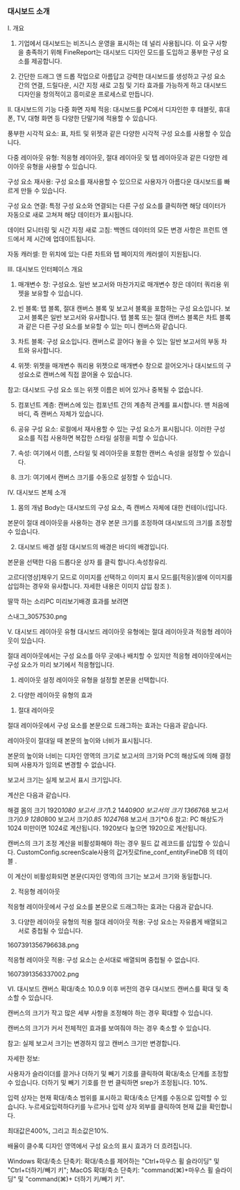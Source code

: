 ### 대시보드 소개
I. 개요 
1) 기업에서 대시보드는 비즈니스 운영을 표시하는 데 널리 사용됩니다. 이 요구 사항을 충족하기 위해 FineReport는 대시보드 디자인 모드를 도입하고 풍부한 구성 요소를 제공합니다.

2) 간단한 드래그 앤 드롭 작업으로 아름답고 강력한 대시보드를 생성하고 구성 요소 간의 연결, 드릴다운, 시간 지정 새로 고침 및 기타 효과를 가능하게 하고 대시보드 디자인을 창의적이고 흥미로운 프로세스로 만듭니다.

Ⅱ. 대시보드의 기능
다중 화면 자체 적응: 대시보드를 PC에서 디자인한 후 태블릿, 휴대폰, TV, 대형 화면 등 다양한 단말기에 적용할 수 있습니다.

풍부한 시각적 요소: 표, 차트 및 위젯과 같은 다양한 시각적 구성 요소를 사용할 수 있습니다.

다중 레이아웃 유형: 적응형 레이아웃, 절대 레이아웃 및 탭 레이아웃과 같은 다양한 레이아웃 유형을 사용할 수 있습니다.

구성 요소 재사용: 구성 요소를 재사용할 수 있으므로 사용자가 아름다운 대시보드를 빠르게 만들 수 있습니다.

구성 요소 연결: 특정 구성 요소와 연결되는 다른 구성 요소를 클릭하면 해당 데이터가 자동으로 새로 고쳐져 해당 데이터가 표시됩니다.

데이터 모니터링 및 시간 지정 새로 고침: 백엔드 데이터의 모든 변경 사항은 프런트 엔드에서 제 시간에 업데이트됩니다.

자동 캐러셀: 한 위치에 있는 다른 차트와 탭 페이지의 캐러셀이 지원됩니다.

III. 대시보드 인터페이스 개요 
1) 매개변수 창: 구성요소. 일반 보고서와 마찬가지로 매개변수 창은 데이터 쿼리용 위젯을 보유할 수 있습니다.

2) 빈 블록: 탭 블록, 절대 캔버스 블록 및 보고서 블록을 포함하는 구성 요소입니다. 보고서 블록은 일반 보고서와 유사합니다. 탭 블록 또는 절대 캔버스 블록은 차트 블록과 같은 다른 구성 요소를 보유할 수 있는 미니 캔버스와 같습니다.

3) 차트 블록: 구성 요소입니다. 캔버스로 끌어다 놓을 수 있는 일반 보고서의 부동 차트와 유사합니다.

4) 위젯: 위젯을 매개변수 쿼리용 위젯으로 매개변수 창으로 끌어오거나 대시보드의 구성요소로 캔버스에 직접 끌어올 수 있습니다.

참고: 대시보드 구성 요소 또는 위젯 이름은 비어 있거나 중복될 수 없습니다.

5) 컴포넌트 계층: 캔버스에 있는 컴포넌트 간의 계층적 관계를 표시합니다. 맨 처음에 바디, 즉 캔버스 자체가 있습니다.

6) 공유 구성 요소: 로컬에서 재사용할 수 있는 구성 요소가 표시됩니다. 이러한 구성 요소를 직접 사용하면 복잡한 스타일 설정을 피할 수 있습니다.

7) 속성: 여기에서 이름, 스타일 및 레이아웃을 포함한 캔버스 속성을 설정할 수 있습니다.

8) 크기: 여기에서 캔버스 크기를 수동으로 설정할 수 있습니다.



IV. 대시보드 본체 소개 
1. 몸의 개념
Body는 대시보드의 구성 요소, 즉 캔버스 자체에 대한 컨테이너입니다.

본문이 절대 레이아웃을 사용하는 경우 본문 크기를 조정하여 대시보드의 크기를 조정할 수 있습니다.





2. 대시보드 배경 설정
대시보드의 배경은 바디의 배경입니다.

본문을 선택한 다음 드롭다운 상자  를 클릭 합니다.속성창유리. 

고르다[영상]채우기 모드로 이미지를 선택하고 이미지 표시 모드를[적응](셀에 이미지를 삽입하는 경우와 유사합니다. 자세한 내용은 이미지 삽입 참조 ).



딸깍 하는 소리PC 미리보기배경 효과를 보려면

스내그_3057530.png

V. 대시보드 레이아웃 유형
대시보드 레이아웃 유형에는 절대 레이아웃과 적응형 레이아웃이 있습니다.

절대 레이아웃에서는 구성 요소를 아무 곳에나 배치할 수 있지만 적응형 레이아웃에서는 구성 요소가 미리 보기에서 적응형입니다.

1. 레이아웃 설정
레이아웃 유형을 설정할 본문을 선택합니다.





2. 다양한 레이아웃 유형의 효과
1) 절대 레이아웃

절대 레이아웃에서 구성 요소를 본문으로 드래그하는 효과는 다음과 같습니다.



레이아웃이 절대일 때 본문의 높이와 너비가 표시됩니다.



본문의 높이와 너비는 디자인 영역의 크기로 보고서의 크기와 PC의 해상도에 의해 결정되며 사용자가 임의로 변경할 수 없습니다.

보고서 크기는 실제 보고서 표시 크기입니다.

계산은 다음과 같습니다.

해결	몸의 크기
1920*1080	보고서 크기*1.2
1440*900 	보고서의 크기
1366*768	보고서 크기*0.9
1280*800	보고서 크기*0.85
1024*768	보고서 크기*0.6
참고: PC 해상도가 1024 미만이면 1024로 계산됩니다. 1920보다 높으면 1920으로 계산됩니다.

캔버스의 크기 조정 계산을 비활성화해야 하는 경우 필드 값 레코드를 삽입할 수 있습니다. CustomConfig.screenScale사용의 값거짓로fine_conf_entityFineDB 의 테이블 .

이 계산이 비활성화되면 본문(디자인 영역)의 크기는 보고서 크기와 동일합니다.



2) 적응형 레이아웃

적응형 레이아웃에서 구성 요소를 본문으로 드래그하는 효과는 다음과 같습니다.





3. 다양한 레이아웃 유형의 적용
절대 레이아웃 적용: 구성 요소는 자유롭게 배열되고 서로 중첩될 수 있습니다.

1607391356796638.png

적응형 레이아웃 적용: 구성 요소는 순서대로 배열되며 중첩될 수 없습니다.

1607391356337002.png



VI. 대시보드 캔버스 확대/축소
10.0.9 이후 버전의 경우 대시보드 캔버스를 확대 및 축소할 수 있습니다.

캔버스의 크기가 작고 많은 세부 사항을 조정해야 하는 경우 확대할 수 있습니다.

캔버스의 크기가 커서 전체적인 효과를 보여줘야 하는 경우 축소할 수 있습니다.

참고: 실제 보고서 크기는 변경하지 않고 캔버스 크기만 변경합니다.



자세한 정보:

사용자가 슬라이더를 끌거나 더하기 및 빼기 기호를 클릭하여 확대/축소 단계를 조정할 수 있습니다. 더하기 및 빼기 기호를 한 번 클릭하면 srep가 조정됩니다. 10%.

입력 상자는 현재 확대/축소 범위를 표시하고 확대/축소 단계를 수동으로 입력할 수 있습니다. 누르세요입력하다키를 누르거나 입력 상자 외부를 클릭하여 현재 값을 확인합니다.

최대값은400%, 그리고 최소값은10%.

배율이 클수록 디자인 영역에서 구성 요소의 표시 효과가 더 흐려집니다.

Windows 확대/축소 단축키: 확대/축소를 제어하는 ​​"Ctrl+마우스 휠 슬라이딩" 및 "Ctrl+더하기/빼기 키"; MacOS 확대/축소 단축키: "command(⌘)+마우스 휠 슬라이딩" 및 "command(⌘)+ 더하기 키/빼기 키".
